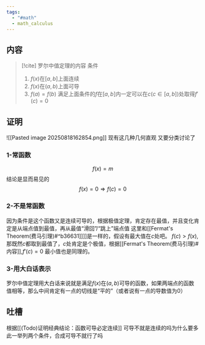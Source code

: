 ```yaml
---
tags:
  - "#math"
  - math_calculus
---
```

## 内容

> [!cite] 罗尔中值定理的内容
> 条件
> 1. $f(x)$在$[a,b]$上面连续
> 2. $f(x)$在$(a,b)$上面可导
> 3. $f(a)=f(b)$
> 满足上面条件的$f$在$[a,b]$内一定可以在$c(c\in [a,b])$处取得$f'(c)=0$

## 证明
![[Pasted image 20250818162854.png]]
现有这几种几何直观
又要分类讨论了
### 1-常函数
$$
f(x)=m
$$
结论是显而易见的
$$
f(x)=0 
\Rightarrow f(c) = 0 
$$
### 2-不是常函数
因为条件是这个函数又是连续可导的，根据极值定理，肯定存在最值，并且变化肯定是从端点值到最值，再从最值“滑回”/“跳上”端点值
这里和[[Fermat's Theorem(费马引理)#^b36631]]]]是一样的，假设有最大值在$c$处吧。
$f(c) \gt f(x)$,那既然$c$都取到最值了，$c$处肯定是个极值，根据[[Fermat's Theorem(费马引理)#内容]],$f'(c)=0$
最小值也是同理的。

### 3-用大白话表示
罗尔中值定理用大白话来说就是满足$f(x)$在$(a,b)$可导的函数，如果两端点的函数值相等，那么中间肯定有一点的切线是“平的”（或者说有一点的导数值为0）

## 吐槽
根据[[(Todo)证明经典结论：函数可导必定连续]] 可导不就是连续的吗为什么要多此一举列两个条件，合成可导不就行了吗